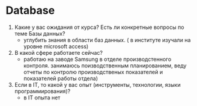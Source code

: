 # Database
1) Какие у вас ожидания от курса? Есть ли конкретные вопросы по теме Базы данных?
      - углубить знания в области баз данных. ( в институте изучали на уровне  microsoft access)
2) В какой сфере работаете сейчас?
      - работаю на заводе Samsung в отделе производстенного контроля. занимаюсь поизводственным планированием, веду отчеты по контролю производственых показателей и показателей работы отдела)
3) Если в IT, то какой у вас опыт (инструменты, технологии, языки программирования)?
      - в IT опыта нет
